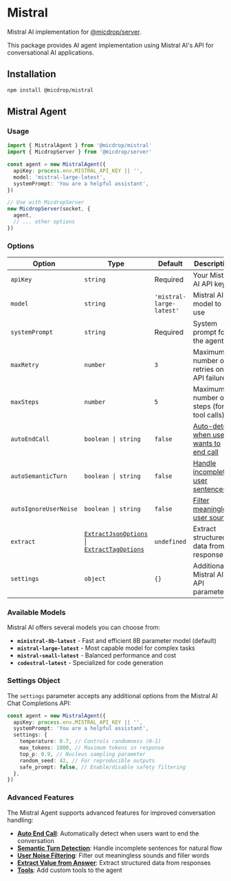 # Mistral

Mistral AI implementation for [@micdrop/server](../../server).

This package provides AI agent implementation using Mistral AI's API for conversational AI applications.

## Installation

```bash
npm install @micdrop/mistral
```

## Mistral Agent

### Usage

```typescript
import { MistralAgent } from '@micdrop/mistral'
import { MicdropServer } from '@micdrop/server'

const agent = new MistralAgent({
  apiKey: process.env.MISTRAL_API_KEY || '',
  model: 'mistral-large-latest',
  systemPrompt: 'You are a helpful assistant',
})

// Use with MicdropServer
new MicdropServer(socket, {
  agent,
  // ... other options
})
```

### Options

| Option                | Type                                                                                                                              | Default                  | Description                                                              |
| --------------------- | --------------------------------------------------------------------------------------------------------------------------------- | ------------------------ | ------------------------------------------------------------------------ |
| `apiKey`              | `string`                                                                                                                          | Required                 | Your Mistral AI API key                                                  |
| `model`               | `string`                                                                                                                          | `'mistral-large-latest'` | Mistral AI model to use                                                  |
| `systemPrompt`        | `string`                                                                                                                          | Required                 | System prompt for the agent                                              |
| `maxRetry`            | `number`                                                                                                                          | `3`                      | Maximum number of retries on API failures                                |
| `maxSteps`            | `number`                                                                                                                          | `5`                      | Maximum number of steps (for tool calls)                                 |
| `autoEndCall`         | `boolean \| string`                                                                                                               | `false`                  | [Auto-detect when user wants to end call](../../server/auto-end-call)    |
| `autoSemanticTurn`    | `boolean \| string`                                                                                                               | `false`                  | [Handle incomplete user sentences](../../server/semantic-turn-detection) |
| `autoIgnoreUserNoise` | `boolean \| string`                                                                                                               | `false`                  | [Filter meaningless user sounds](../../server/user-noise-filtering)      |
| `extract`             | [`ExtractJsonOptions`](../../server/extract#json-extraction) \| [`ExtractTagOptions`](../../server/extract#custom-tag-extraction) | `undefined`              | Extract structured data from responses                                   |
| `settings`            | `object`                                                                                                                          | `{}`                     | Additional Mistral AI API parameters                                     |

### Available Models

Mistral AI offers several models you can choose from:

- **`ministral-8b-latest`** - Fast and efficient 8B parameter model (default)
- **`mistral-large-latest`** - Most capable model for complex tasks
- **`mistral-small-latest`** - Balanced performance and cost
- **`codestral-latest`** - Specialized for code generation

### Settings Object

The `settings` parameter accepts any additional options from the Mistral AI Chat Completions API:

```typescript
const agent = new MistralAgent({
  apiKey: process.env.MISTRAL_API_KEY || '',
  systemPrompt: 'You are a helpful assistant',
  settings: {
    temperature: 0.7, // Controls randomness (0-1)
    max_tokens: 1000, // Maximum tokens in response
    top_p: 0.9, // Nucleus sampling parameter
    random_seed: 42, // For reproducible outputs
    safe_prompt: false, // Enable/disable safety filtering
  },
})
```

### Advanced Features

The Mistral Agent supports advanced features for improved conversation handling:

- **[Auto End Call](../../server/auto-end-call)**: Automatically detect when users want to end the conversation
- **[Semantic Turn Detection](../../server/semantic-turn-detection)**: Handle incomplete sentences for natural flow
- **[User Noise Filtering](../../server/user-noise-filtering)**: Filter out meaningless sounds and filler words
- **[Extract Value from Answer](../../server/extract)**: Extract structured data from responses
- **[Tools](../../server/tools)**: Add custom tools to the agent
